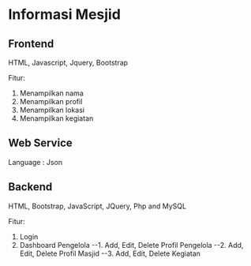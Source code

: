 # Informasi Mesjid
## Frontend
HTML, Javascript, Jquery, Bootstrap

Fitur:
1. Menampilkan nama 
2. Menampilkan profil 
3. Menampilkan lokasi
4. Menampilkan kegiatan

## Web Service
Language :
Json

## Backend
HTML, Bootstrap, JavaScript, JQuery, Php and MySQL

Fitur:
1. Login
2. Dashboard Pengelola
--1. Add, Edit, Delete Profil Pengelola
--2. Add, Edit, Delete Profil Masjid
--3. Add, Edit, Delete Kegiatan
